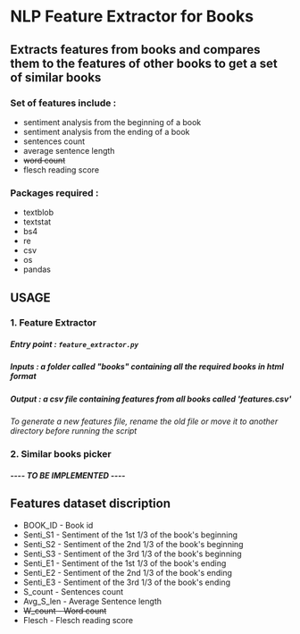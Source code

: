 # NLP Feature Extractor for Books

## Extracts features from books and compares them to the features of other books to get a set of similar books

### Set of features include :
* sentiment analysis from the beginning of a book
* sentiment analysis from the ending of a book 
* sentences count
* average sentence length
* ~~word count~~
* flesch reading score

### Packages required :
* textblob
* textstat
* bs4
* re 
* csv
* os
* pandas

## USAGE

### 1. Feature Extractor
##### Entry point : `feature_extractor.py`
##### Inputs : a folder called "books" containing all the required books in html format
##### Output : a csv file containing features from all books called 'features.csv'

*To generate a new features file, rename the old file or move it to another directory before running the script*

### 2. Similar books picker 

##### ---- TO BE IMPLEMENTED ---- 


## Features dataset discription

* BOOK_ID   - Book id
* Senti_S1  - Sentiment of the 1st 1/3 of the book's beginning
* Senti_S2  - Sentiment of the 2nd 1/3 of the book's beginning
* Senti_S3  - Sentiment of the 3rd 1/3 of the book's beginning
* Senti_E1  - Sentiment of the 1st 1/3 of the book's ending
* Senti_E2  - Sentiment of the 2nd 1/3 of the book's ending
* Senti_E3  - Sentiment of the 3rd 1/3 of the book's ending
* S_count   - Sentences count
* Avg_S_len - Average Sentence length
* ~~W_count   - Word count~~
* Flesch    - Flesch reading score

